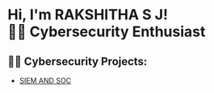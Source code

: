 
<h1>Hi, I'm RAKSHITHA S J! </br>
    🕵🏻 Cybersecurity Enthusiast
  </a>
</h1>
<h2>👨‍💻 Cybersecurity Projects:</h2>

  - [SIEM AND SOC](https://github.com/Rakshitha1250/SECURE-VISION-PROJECT)



<!--
**joshmadakor1/joshmadakor1** is a ✨ _special_ ✨ repository because its `README.md` (this file) appears on your GitHub profile.

Here are some ideas to get you started:

- 🔭 I’m currently working on ...
- 🌱 I’m currently learning ...
- 👯 I’m looking to collaborate on ...
- 🤔 I’m looking for help with ...
- 💬 Ask me about ...
- 📫 How to reach me: ...
- 😄 Pronouns: ...
- ⚡ Fun fact: ...
-->
